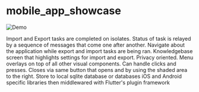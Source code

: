 # mobile_app_showcase
![Demo](https://github.com/sunsetZaaZa/mobile_app_showcase/blob/main/cross_platform_ios_android_sdk.gif)

Import and Export tasks are completed on isolates. Status of task is relayed by a sequence of messages that come one after another. 
Navigate about the application while export and import tasks are being ran. 
Knowledgebase screen that highlights settings for import and export.
Privacy oriented. 
Menu overlays on top of all other visual components. Can handle clicks and presses. Closes via same button that opens and by using the shaded area to the right.
Store to local sqlite database or databases
iOS and Android specific libraries then middlewared with Flutter's plugin framework
